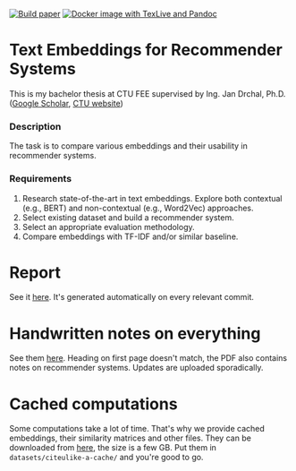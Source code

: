 [![Build paper](https://github.com/tmscer/text-embeddings-for-recommenders/actions/workflows/paper.yml/badge.svg)](https://github.com/tmscer/text-embeddings-for-recommenders/actions/workflows/paper.yml)
[![Docker image with TexLive and Pandoc](https://github.com/tmscer/text-embeddings-for-recommenders/actions/workflows/paper-docker.yml/badge.svg)](https://github.com/tmscer/text-embeddings-for-recommenders/actions/workflows/paper-docker.yml)

# Text Embeddings for Recommender Systems

This is my bachelor thesis at CTU FEE supervised by Ing. Jan Drchal, Ph.D. ([Google Scholar](https://scholar.google.cz/citations?user=JL9IGwcAAAAJ), [CTU website](https://cs.felk.cvut.cz/en/people/drchajan))

### Description

The task is to compare various embeddings and their usability in recommender systems.

### Requirements

1. Research state-of-the-art in text embeddings. Explore both contextual (e.g., BERT) and non-contextual (e.g., Word2Vec) approaches.
2. Select existing dataset and build a recommender system.
3. Select an appropriate evaluation methodology.
4. Compare embeddings with TF-IDF and/or similar baseline.

# Report

See it [here](https://f35ba6fb-bthe.s3.eu-west-1.amazonaws.com/paper.pdf). It's generated automatically on every relevant commit.

# Handwritten notes on everything

See them [here](https://f35ba6fb-bthe.s3.eu-west-1.amazonaws.com/notes.pdf). Heading on first page doesn't match,
the PDF also contains notes on recommender systems. Updates are uploaded sporadically.

# Cached computations

Some computations take a lot of time. That's why we provide cached embeddings, their similarity matrices and other files.
They can be downloaded from [here](https://f35ba6fb-bthe.s3.eu-west-1.amazonaws.com/cached-computations.tar),
the size is a few GB. Put them in `datasets/citeulike-a-cache/` and you're good to go.

